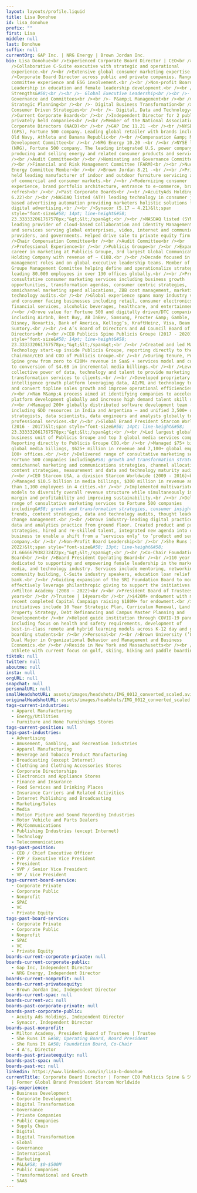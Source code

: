 ```yaml
---
layout: layouts/profile.liquid
title: Lisa Donohue
id: lisa_donohue
prefix: ""
first: Lisa
middle: null
last: Donohue
suffix: null
currentOrg: GAP Inc. | NRG Energy | Brown Jordan Inc.
bio: Lisa Donohue<br />Experienced Corporate Board Director | CEO<br /><br
  />Collaborative C-Suite executive with strategic and operational
  experience.<br /><br />Extensive global consumer marketing expertise.<br /><br
  />Corporate Board Director across public and private companies. Range of
  committee experience and ESG involvement.<br /><br />Non-profit Board
  Leadership in education and female leadership development.<br /><br />Relevant
  Strengths&#58;<br /><br />- Global Executive Leadership<br /><br />-
  Governance and Committees<br /><br />- P&amp;L Management<br /><br />-
  Strategic Planning<br /><br />- Digital Business Transformation<br /><br />-
  Consumer Driven Strategies<br /><br />- Digital, Data and Technology<br /><br
  />Current Corporate Boards<br /><br />Independent Director for 2 public and 1
  privately held companies<br /><br />Member of the National Association of
  Corporate Directors (NACD)<br /><br />GAP Inc 11.21 -<br /><br />NYSE listed
  (GPS), Fortune 500 company. Leading global retailer with brands including Gap,
  Old Navy, Athleta and Banana Republic<br /><br />Compensation &amp; Management
  Development Committee<br /><br />NRG Energy 10.20 -<br /><br />NYSE listed
  (NRG), Fortune 500 company. The leading integrated U.S. power company
  producing and selling energy and related consumer products and services.<br
  /><br />Audit Committee<br /><br />Nominating and Governance Committee<br
  /><br />Financial and Risk Management Committee (FARM)<br /><br />Nuclear
  Energy Committee Member<br /><br />Brown Jordan 8.21 -<br /><br />Privately
  held leading manufacturer of indoor and outdoor furniture servicing a variety
  of commercial and consumer markets.<br /><br />Modernizing consumer
  experience, brand portfolio architecture, entrance to e-commerce, brand
  refresh<br /><br />Past Corporate Boards<br /><br />AcuityAds Holdings (6.21 –
  6.22)<br /><br />NASDAQ listed (ATY) leading technology in consumer journey
  based advertising automation providing marketers holistic solutions for
  digital advertising.<br /><br />Synacor (5.17 – 4.21)&lt;span
  style="font-size&#58; 14pt; line-height&#58;
  23.333332061767578px;"&gt;&lt;/span&gt;<br /><br />NASDAQ listed (SYNC)
  leading provider of cloud-based Collaboration and Identity Management software
  and services serving global enterprises, video, internet and communications
  providers, and governments. Helped drive sale to private equity firm.<br /><br
  />Chair Compensation Committee<br /><br />Audit Committee<br /><br
  />Professional Experience<br /><br />Publicis Groupe<br /><br />Expansive
  career in marketing at Publicis Groupe, 3rd largest Global Communications
  Holding Company with revenue of ~ €10B.<br /><br />Decade focused in C-Suite
  management roles and on global executive leadership teams. Member of Publicis
  Groupe Management Committee helping define and operationalize strategy and
  leading 80,000 employees in over 130 offices globally.<br /><br />Provided
  consultative consumer marketing services including business growth
  opportunities, transformation agendas, consumer centric strategies,
  omnichannel marketing spend allocations, ZBB cost management, marketing and
  technology audits.<br /><br />Global experience spans many industry verticals
  and consumer facing businesses including retail, consumer electronics, FMCG,
  financial services, alcoholic beverages, healthcare, and entertainment.<br
  /><br />Drove value for Fortune 500 and digitally driven/DTC companies
  including Airbnb, Best Buy, AB InBev, Samsung, Procter &amp; Gamble, ESPN,
  Disney, Novartis, Bank of America, Kellogg’s, KraftHeinz, Visa, Beam
  Suntory.<br /><br />4 A’s Board of Directors and Ad Council Board of
  Directors<br /><br />CEO Publicis Spine Publicis Groupe (2017 - 2020)&lt;span
  style="font-size&#58; 14pt; line-height&#58;
  23.333332061767578px;"&gt;&lt;/span&gt;<br /><br />Created and led Marketing
  Technology start-up inside Publicis Groupe, reporting directly to the
  Chairman/CEO and COO of Publicis Groupe.<br /><br />During tenure, Publicis
  Spine grew from zero to €20M+ revenue in SaaS + services model and contributed
  to conversion of $4.6B in incremental media billings.<br /><br />Leveraged the
  collective power of data, technology and talent to provide marketing
  transformation services to clients.<br /><br />Developed proprietary applied
  intelligence growth platform leveraging data, AI/ML and technology to identify
  and convert topline sales growth and improve operational efficiencies.<br
  /><br />Ran M&amp;A process aimed at identifying companies to accelerate
  platform development globally and increase high demand talent skill sets.<br
  /><br />Managed 200+ globally distributed software development team -
  including GDD resources in India and Argentina – and unified 3,500+ data
  strategists, data scientists, data engineers and analysts globally to provide
  professional services.<br /><br />Global Brand President Starcom Worldwide
  (2016 - 2017)&lt;span style="font-size&#58; 14pt; line-height&#58;
  23.333332061767578px;"&gt;&lt;/span&gt;<br /><br />Led largest global media
  business unit of Publicis Groupe and top 3 global media services company.
  Reporting directly to Publicis Groupe COO.<br /><br />Managed $75+ billion in
  global media billings, $625+ million in revenue and 7,100+ global employees in
  100+ offices.<br /><br />Delivered range of consultative marketing services to
  Fortune 500 companies including&#58; growth and transformation strategies,
  omnichannel marketing and communications strategies, channel allocations,
  content strategies, measurement and data and technology maturity audits.<br
  /><br />CEO Starcom USA, a division Starcom Worldwide (2009 - 2016)<br /><br
  />Managed $10.5 billion in media billings, $300 million in revenue and more
  than 1,100 employees in 4 cities.<br /><br />Implemented multivariate pricing
  models to diversify overall revenue structure while simultaneously improving
  margin and profitability and improving sustainability.<br /><br />Delivered
  range of consultative marketing services to Fortune 500 companies
  including&#58; growth and transformation strategies, consumer insights and
  trends, content strategies, data and technology audits, thought leadership and
  change management.<br /><br />Drove industry-leading digital practice. Built
  data and analytics practice from ground floor. Created product and pricing
  strategies, hired and re-skilled talent, integrated new agenda into core
  business to enable a shift from a ‘services only’ to ‘product and services’
  company.<br /><br />Non-Profit Board Leadership<br /><br />She Runs It (2015 –
  2022)&lt;span style="font-size&#58; 13pt; line-height&#58;
  21.666667938232422px;"&gt;&lt;/span&gt;<br /><br />Co-Chair Foundation
  Board<br /><br />Board President Operating Board<br /><br />110 year history
  dedicated to supporting and empowering female leadership in the marketing,
  media, and technology industry. Services include mentoring, networking,
  community building, C-Suite industry speakers, education loan relief and job
  bank.<br /><br />Guiding expansion of the SRI Foundation Board to more
  effectively leverage philanthropic giving to support the initiatives.<br /><br
  />Milton Academy (2008 – 2022)<br /><br />President Board of Trustees | 7
  years<br /><br />Trustee | 14years<br /><br />$420M+ endowment with most
  recent completed Capital Campaign raising $180M+ for endowment.<br /><br />Key
  initiatives include 10 Year Strategic Plan, Curriculum Renewal, Land and
  Property Strategy, Debt Refinancing and Campus Master Planning and
  Development<br /><br />Helped guide institution through COVID-19 pandemic
  including focus on health and safety requirements, development of
  best-in-class remote and hybrid learning models across K-12 day and global
  boarding students<br /><br />Personal<br /><br />Brown University (’87) BA
  Dual Major in Organizational Behavior and Management and Business
  Economics.<br /><br />Reside in New York and Massachusetts<br /><br />Avid
  athlete with current focus on golf, skiing, hiking and paddle boarding.
tiktok: null
twitter: null
aboutme: null
insta: null
orgURL: null
snapchat: null
personalURL: null
smallHeadshotURL: assets/images/headshots/IMG_0012_converted_scaled.avif
originalHeadshotURL: assets/images/headshots/IMG_0012_converted_scaled.avif
tags-current-industries:
  - Apparel Manufacturing
  - Energy/Utilities
  - Furniture and Home Furnishings Stores
tags-current-position: null
tags-past-industries:
  - Advertising
  - Amusement, Gambling, and Recreation Industries
  - Apparel Manufacturing
  - Beverage and Tobacco Product Manufacturing
  - Broadcasting (except Internet)
  - Clothing and Clothing Accessories Stores
  - Corporate Directorships
  - Electronics and Appliance Stores
  - Finance and Insurance
  - Food Services and Drinking Places
  - Insurance Carriers and Related Activities
  - Internet Publishing and Broadcasting
  - Marketing/Sales
  - Media
  - Motion Picture and Sound Recording Industries
  - Motor Vehicle and Parts Dealers
  - PR/Communications
  - Publishing Industries (except Internet)
  - Technology
  - Telecommunications
tags-past-position:
  - CEO / Chief Executive Officer
  - EVP / Executive Vice President
  - President
  - SVP / Senior Vice President
  - VP / Vice President
tags-current-board-service:
  - Corporate Private
  - Corporate Public
  - Nonprofit
  - SPAC
  - VC
  - Private Equity
tags-past-board-service:
  - Corporate Private
  - Corporate Public
  - Nonprofit
  - SPAC
  - VC
  - Private Equity
boards-current-corporate-private: null
boards-current-corporate-public:
  - Gap Inc, Independent Director
  - NRG Energy, Independent Director
boards-current-nonprofit: null
boards-current-privateequity:
  - Brown Jordan Inc, Independent Director
boards-current-spac: null
boards-current-vc: null
boards-past-corporate-private: null
boards-past-corporate-public:
  - Acuity Ads Holdings, Independent Director
  - Synacor, Independent Director
boards-past-nonprofit:
  - Milton Academy, President Board of Trustees | Trustee
  - She Runs It &#58; Operating Board, Board President
  - She Runs It &#58; Foundation Board, Co-Chair
  - 4 A's, Director
boards-past-privateequity: null
boards-past-spac: null
boards-past-vc: null
linkedin: https://www.linkedin.com/in/lisa-b-donohue
currentTitle: Corporate Board Director | Former CEO Publicis Spine & Starcom USA
  | Former Global Brand President Starcom Worldwide
tags-experience:
  - Business Development
  - Corporate Development
  - Digital Transformation
  - Governance
  - Private Companies
  - Public Companies
  - Supply Chain
  - Digital
  - Digital Transformation
  - Global
  - Governance
  - International
  - Marketing
  - P&L&#58; $0-$500M
  - Public Companies
  - Transformational and Growth
  - SAAS
---
```

